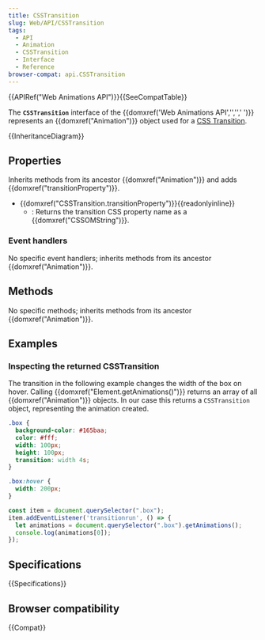 ```yaml
---
title: CSSTransition
slug: Web/API/CSSTransition
tags:
  - API
  - Animation
  - CSSTransition
  - Interface
  - Reference
browser-compat: api.CSSTransition
---
```

{{APIRef("Web Animations API")}}{{SeeCompatTable}}

The **`CSSTransition`** interface of the {{domxref('Web Animations API','','',' ')}} represents an {{domxref("Animation")}} object used for a [CSS Transition](/en-US/docs/Web/CSS/CSS_Transitions).

{{InheritanceDiagram}}

## Properties

Inherits methods from its ancestor {{domxref("Animation")}} and adds {{domxref("transitionProperty")}}.

- {{domxref("CSSTransition.transitionProperty")}}{{readonlyinline}}
  - : Returns the transition CSS property name as a {{domxref("CSSOMString")}}.

### Event handlers

No specific event handlers; inherits methods from its ancestor {{domxref("Animation")}}.

## Methods

No specific methods; inherits methods from its ancestor {{domxref("Animation")}}.

## Examples

### Inspecting the returned CSSTransition

The transition in the following example changes the width of the box on hover. Calling {{domxref("Element.getAnimations()")}} returns an array of all {{domxref("Animation")}} objects. In our case this returns a `CSSTransition` object, representing the animation created.

```css
.box {
  background-color: #165baa;
  color: #fff;
  width: 100px;
  height: 100px;
  transition: width 4s;
}

.box:hover {
  width: 200px;
}
```

```js
const item = document.querySelector(".box");
item.addEventListener('transitionrun', () => {
  let animations = document.querySelector(".box").getAnimations();
  console.log(animations[0]);
});
```

## Specifications

{{Specifications}}

## Browser compatibility

{{Compat}}
